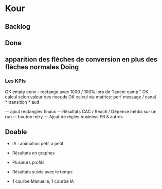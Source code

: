 # Kour

Backlog
--
Done
--
 apparition des flèches de conversion en plus des flèches normales 
Doing
--
### Les KPIs
OK empty conv - rectange avec 1000 / 100% lors de "lancer camp."
OK calcul selon valeur des noeuds
OK calcul via matrice: perf message / canal * transition * aud

-- ajout rectangles finaux
-- Résultats CAC / Reach / Dépense média sur un run
-- bouton retry
-- Ajout de règles business FB & autres

Doable
--
- IA : animation petit à petit
- Résultats en graphes

- Plusieurs profils




- Résultats suivis avec le temps
- 1 courbe Manuelle, 1 courbe IA
